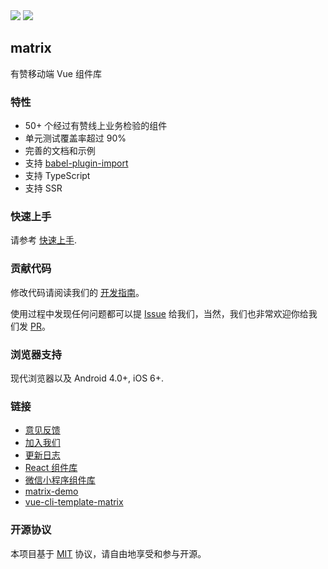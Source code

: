 <div class="m-doc-intro">
  <img class="m-doc-intro__youzan" src="//img.yzcdn.cn/public_files/2017/02/09/e84aa8cbbf7852688c86218c1f3bbf17.png">
  <img class="m-doc-intro__logo" src="//img.yzcdn.cn/public_files/2017/12/18/fd78cf6bb5d12e2a119d0576bedfd230.png">
  <h2>matrix</h2>
  <p>有赞移动端 Vue 组件库</p>
</div>
 
### 特性

* 50+ 个经过有赞线上业务检验的组件
* 单元测试覆盖率超过 90%
* 完善的文档和示例
* 支持 [babel-plugin-import](https://github.com/ant-design/babel-plugin-import)
* 支持 TypeScript
* 支持 SSR

### 快速上手

请参考 [快速上手](https://www.youzanyun.com/zanui/matrix#/zh-CN/quickstart).

### 贡献代码

修改代码请阅读我们的 [开发指南](https://github.com/youzan/matrix/blob/dev/.github/CONTRIBUTING.zh-CN.md)。

使用过程中发现任何问题都可以提 [Issue](https://github.com/youzan/matrix/issues) 给我们，当然，我们也非常欢迎你给我们发 [PR](https://github.com/youzan/matrix/pulls)。

### 浏览器支持

现代浏览器以及 Android 4.0+, iOS 6+.

### 链接

* [意见反馈](https://github.com/youzan/matrix/issues)
* [加入我们](https://job.youzan.com)
* [更新日志](https://www.youzanyun.com/zanui/matrix#/zh-CN/changelog)
* [React 组件库](https://www.youzanyun.com/zanui/zent)
* [微信小程序组件库](https://github.com/youzan/zanui-weapp)
* [matrix-demo](https://github.com/youzan/matrix-demo)
* [vue-cli-template-matrix](https://github.com/youzan/vue-cli-template-matrix)

### 开源协议

本项目基于 [MIT](https://zh.wikipedia.org/wiki/MIT%E8%A8%B1%E5%8F%AF%E8%AD%89) 协议，请自由地享受和参与开源。
